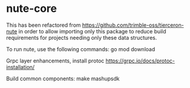 # nute-core

This has been refactored from https://github.com/trimble-oss/tierceron-nute in order to allow importing only this package to reduce build requirements for projects needing only these data structures.

To run nute, use the following commands:
go mod download

Grpc layer enhancements, install protoc
https://grpc.io/docs/protoc-installation/

Build common components:
make mashupsdk

